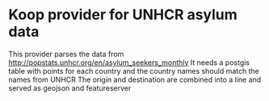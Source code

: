 # Koop provider for UNHCR asylum data
This provider parses the data from http://popstats.unhcr.org/en/asylum_seekers_monthly
It needs a postgis table with points for each country and the country names should match the names from UNHCR
The origin and destination are combined into a line and served as geojson and featureserver
